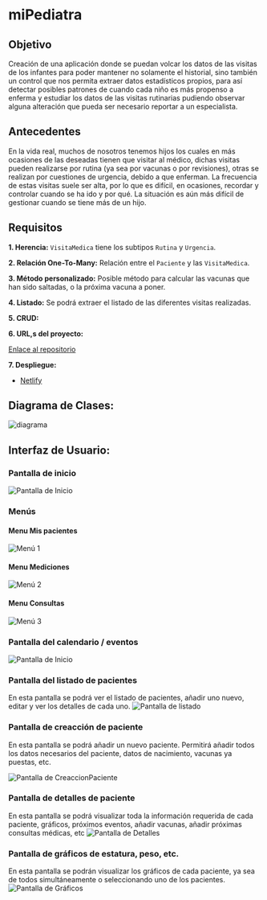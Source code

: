 # miPediatra

## Objetivo

Creación de una aplicación donde se puedan volcar los datos de las visitas de los infantes para poder mantener no
solamente el historial, sino también un control que nos permita extraer datos estadísticos propios, para así detectar
posibles patrones de cuando cada niño es más propenso a enferma y estudiar los datos de las visitas rutinarias pudiendo
observar alguna alteración que pueda ser necesario reportar a un especialista.

## Antecedentes

En la vida real, muchos de nosotros tenemos hijos los cuales en más ocasiones de las deseadas tienen que visitar al
médico, dichas visitas pueden realizarse por rutina (ya sea por vacunas o por revisiones), otras se realizan por
cuestiones de urgencia, debido a que enferman.
La frecuencia de estas visitas suele ser alta, por lo que es difícil, en ocasiones, recordar y controlar cuando se ha
ido y por qué. La situación es aún más difícil de gestionar cuando se tiene más de un hijo.

## Requisitos

**1. Herencia:** `VisitaMedica` tiene los subtipos `Rutina` y `Urgencia`.

**2. Relación One-To-Many:** Relación entre el `Paciente` y las `VisitaMedica`.

**3. Método personalizado:** Posible método para calcular las vacunas que han sido saltadas, o la próxima vacuna a
poner.

**4. Listado:** Se podrá extraer el listado de las diferentes visitas realizadas.

**5. CRUD:**

**6. URL,s del proyecto:**

[Enlace al repositorio](https://git.institutomilitar.com/WoLfMaN86/mipediatra)

**7. Despliegue:**

- [Netlify](https://mipediatra.netlify.app/)

## Diagrama de Clases:

![diagrama](https://git.institutomilitar.com/WoLfMaN86/mipediatra/-/wikis/uploads/Imagenes/Diagramav3.png)

## Interfaz de Usuario:

### Pantalla de inicio

![Pantalla de Inicio](https://git.institutomilitar.com/WoLfMaN86/mipediatra/-/wikis/uploads/interfaz/Inicio.png)

### Menús

#### Menu Mis pacientes

![Menú 1](https://git.institutomilitar.com/WoLfMaN86/mipediatra/-/wikis/uploads/interfaz/Menu1.png)

#### Menu Mediciones

![Menú 2](https://git.institutomilitar.com/WoLfMaN86/mipediatra/-/wikis/uploads/interfaz/Menu2.png)

#### Menu Consultas

![Menú 3](https://git.institutomilitar.com/WoLfMaN86/mipediatra/-/wikis/uploads/interfaz/Menu3.png)

### Pantalla del calendario / eventos

![Pantalla de Inicio](https://git.institutomilitar.com/WoLfMaN86/mipediatra/-/wikis/uploads/interfaz/CalendarioPage.png)

### Pantalla del listado de pacientes

En esta pantalla se podrá ver el listado de pacientes, añadir uno nuevo, editar y ver los detalles de cada uno.
![Pantalla de listado](https://git.institutomilitar.com/WoLfMaN86/mipediatra/-/wikis/uploads/interfaz/ListadoPacientes.png)

### Pantalla de creacción de paciente

En esta pantalla se podrá añadir un nuevo paciente. Permitirá añadir todos los datos necesarios del paciente, datos de
nacimiento, vacunas ya puestas, etc.

![Pantalla de CreaccionPaciente](https://git.institutomilitar.com/WoLfMaN86/mipediatra/-/wikis/uploads/interfaz/AddPacientePage.png)

### Pantalla de detalles de paciente

En esta pantalla se podrá visualizar toda la información requerida de cada paciente, gráficos, próximos eventos, añadir
vacunas, añadir próximas consultas médicas, etc
![Pantalla de Detalles](https://git.institutomilitar.com/WoLfMaN86/mipediatra/-/wikis/uploads/interfaz/DetallesPage.png)

### Pantalla de gráficos de estatura, peso, etc.

En esta pantalla se podrán visualizar los gráficos de cada paciente, ya sea de todos simultáneamente o seleccionando uno
de los pacientes.
![Pantalla de Gráficos](https://git.institutomilitar.com/WoLfMaN86/mipediatra/-/wikis/uploads/interfaz/Graficos.png)
